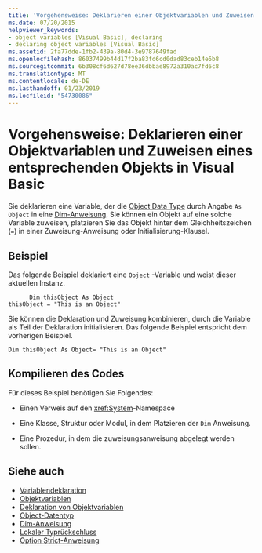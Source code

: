 ```yaml
---
title: 'Vorgehensweise: Deklarieren einer Objektvariablen und Zuweisen eines entsprechenden Objekts in Visual Basic'
ms.date: 07/20/2015
helpviewer_keywords:
- object variables [Visual Basic], declaring
- declaring object variables [Visual Basic]
ms.assetid: 2fa77dde-1fb2-439a-80d4-3e9787649fad
ms.openlocfilehash: 86037499b44d17f2ba83fd6cd0dad83ceb14e6b8
ms.sourcegitcommit: 6b308cf6d627d78ee36dbbae8972a310ac7fd6c8
ms.translationtype: MT
ms.contentlocale: de-DE
ms.lasthandoff: 01/23/2019
ms.locfileid: "54730086"
---
```

# <a name="how-to-declare-an-object-variable-and-assign-an-object-to-it-in-visual-basic"></a>Vorgehensweise: Deklarieren einer Objektvariablen und Zuweisen eines entsprechenden Objekts in Visual Basic
Sie deklarieren eine Variable, der die [Object Data Type](../../../../visual-basic/language-reference/data-types/object-data-type.md) durch Angabe `As Object` in eine [Dim-Anweisung](../../../../visual-basic/language-reference/statements/dim-statement.md). Sie können ein Objekt auf eine solche Variable zuweisen, platzieren Sie das Objekt hinter dem Gleichheitszeichen (`=`) in einer Zuweisung-Anweisung oder Initialisierung-Klausel.  
  
## <a name="example"></a>Beispiel  
 Das folgende Beispiel deklariert eine `Object` -Variable und weist dieser aktuellen Instanz.  
  
```  
      Dim thisObject As Object  
thisObject = "This is an Object"  
```  
  
 Sie können die Deklaration und Zuweisung kombinieren, durch die Variable als Teil der Deklaration initialisieren. Das folgende Beispiel entspricht dem vorherigen Beispiel.  
  
```  
Dim thisObject As Object= "This is an Object"  
```  
  
## <a name="compiling-the-code"></a>Kompilieren des Codes  
 Für dieses Beispiel benötigen Sie Folgendes:  
  
-   Einen Verweis auf den <xref:System>-Namespace  
  
-   Eine Klasse, Struktur oder Modul, in dem Platzieren der `Dim` Anweisung.  
  
-   Eine Prozedur, in dem die zuweisungsanweisung abgelegt werden sollen.  
  
## <a name="see-also"></a>Siehe auch
- [Variablendeklaration](../../../../visual-basic/programming-guide/language-features/variables/variable-declaration.md)
- [Objektvariablen](../../../../visual-basic/programming-guide/language-features/variables/object-variables.md)
- [Deklaration von Objektvariablen](../../../../visual-basic/programming-guide/language-features/variables/object-variable-declaration.md)
- [Object-Datentyp](../../../../visual-basic/language-reference/data-types/object-data-type.md)
- [Dim-Anweisung](../../../../visual-basic/language-reference/statements/dim-statement.md)
- [Lokaler Typrückschluss](../../../../visual-basic/programming-guide/language-features/variables/local-type-inference.md)
- [Option Strict-Anweisung](../../../../visual-basic/language-reference/statements/option-strict-statement.md)
